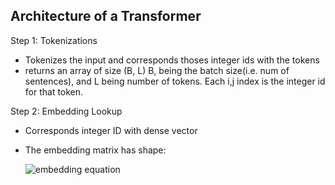 ## Architecture of a Transformer


Step 1: Tokenizations
- Tokenizes the input and corresponds thoses integer ids with the tokens
- returns an array of size (B, L) B, being the batch size(i.e. num of sentences), and L being number of tokens. Each i,j index is the integer id for that token.

Step 2: Embedding Lookup
- Corresponds integer ID with dense vector
- The embedding matrix has shape:

  ![embedding equation](https://latex.codecogs.com/png.image?\dpi{150}&space;W^E%20\in%20\mathbb{R}^{V%20\times%20d_{\text{model}}})


